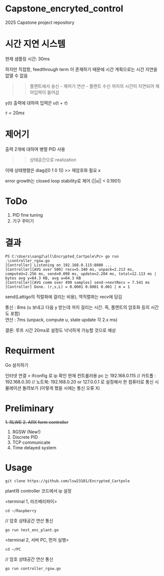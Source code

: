 Capstone_encryted_control
=============
2025 Capstone project repository

# 시간 지연 시스템
현재 샘플링 시간: 30ms 

하지만 직접항, feedthrough term 이 존재하기 때문에 시간 계획으로는 시간 지연을 없앨 수 없음
>> 플랜트에서 송신 - 제어기 연산 - 플랜트 수신 까지의 시간이 지연되어 제어입력이 들어감

y(t) 출력에 대하여 입력은 u(t + $\tau$)

$\tau = 20ms$


# 제어기

출력 2개에 대하여 병렬 PID 사용
>> 상태공간으로 realization

이때 상태행렬은 diag([0 1 0 1]) >> 재암호화 필요 x

error growth는 closed loop stability로 제어
(||u|| < 0.1901)


# ToDo
1. PID fine tuning
2. 기구 꾸미기



# 결과
```
PS C:\Users\sang2\all\Encrypted_Cartpole\Pc> go run .\controller_rgsw.go
[Controller] Listening on 192.168.0.115:8080 ...  
[Controller][AVG over 500] recv=5.340 ms, unpack=2.213 ms, computeU=2.256 ms, send=0.098 ms, update=2.204 ms, total=12.113 ms | bytes avg y=64.3 KB, avg u=64.3 KB  
[Controller][AVG comm over 499 samples] send->nextRecv = 7.541 ms  
[Controller] Done. (r,s,L) = 0.0001 0.0001 0.001 | m = 1
```
send(Lattigo의 직렬화에 걸리는 비용), 역직렬화는 recv에 담김  

통신 : 8ms (u 보내고 다음 y 받는데 까지 걸리는 시간. 즉, 플랜트의 암호화 등의 시간도 포함)  
연산 : 7ms (unpack, compute u, state update 각 2.x ms)  

결론: 루프 시간 20ms로 설정도 넉넉하게 가능할 것으로 예상

Requirment
=============
Go 설치하기

인터넷 연결 > ifconfig 로 ip 확인 
현재 컨트롤러용 pc 는 192.168.0.115 // 카트폴 : 192.168.0.30 // 노트북: 192.168.0.20
or
127.0.0.1 로 설정해서 한 컴퓨터로 통신 시뮬레이션 돌려보기
(이렇게 했을 시에는 통신 오류 X)

Preliminary
===
~~1. RLWE
2. ARX form controller~~
1. RGSW (New!)
2. Discrete PID
3. TCP communicate
4. Time delayed system


Usage
=============

```
git clone https://github.com/lsw23101/Encrypted_Cartpole
```

plant와 controller 코드에서 ip 설정

<terminal 1, 라즈베리파이>
```
cd ~/Raspberry
```

// 암호 상태공간 연산 통신
```
go run test_enc_plant.go
```

<terminal 2, 서버 PC, 먼저 실행>
```
cd ~/PC
```

// 암호 상태공간 연산 통신
```
go run controller_rgsw.go
```
